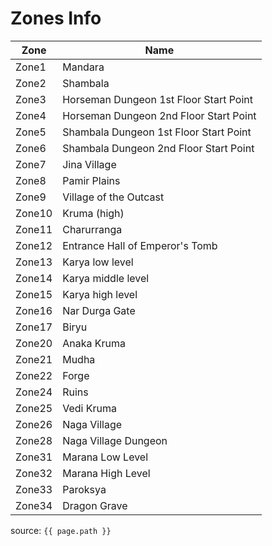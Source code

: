 # Zones Info

Zone | Name
--- | ---
Zone1 | Mandara
Zone2 | Shambala
Zone3 | Horseman Dungeon 1st Floor Start Point
Zone4 | Horseman Dungeon 2nd Floor Start Point
Zone5 | Shambala Dungeon 1st Floor Start Point
Zone6 | Shambala Dungeon 2nd Floor Start Point
Zone7 | Jina Village
Zone8 | Pamir Plains
Zone9 | Village of the Outcast
Zone10 | Kruma (high)
Zone11 | Charurranga
Zone12 | Entrance Hall of Emperor's Tomb
Zone13 | Karya low level
Zone14 | Karya middle level
Zone15 | Karya high level
Zone16 | Nar Durga Gate
Zone17 | Biryu
Zone20 | Anaka Kruma
Zone21 | Mudha
Zone22 | Forge
Zone24 | Ruins
Zone25 | Vedi Kruma
Zone26 | Naga Village
Zone28 | Naga Village Dungeon
Zone31 | Marana Low Level
Zone32 | Marana High Level
Zone33 | Paroksya
Zone34 | Dragon Grave

source: `{{ page.path }}`
